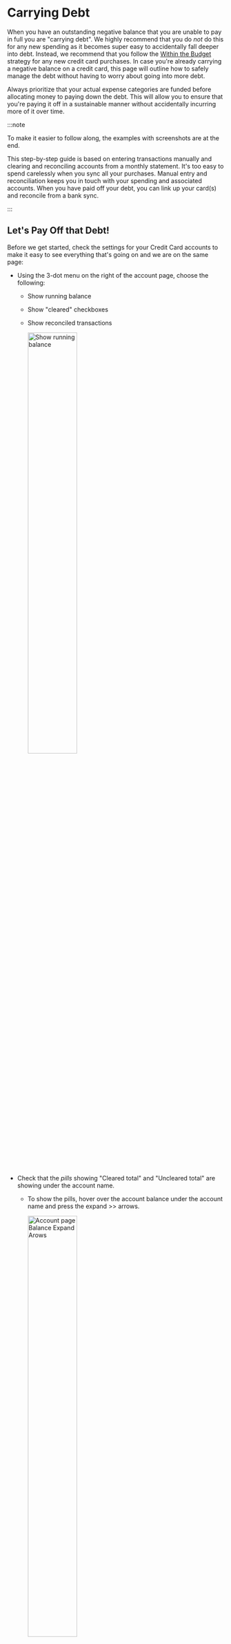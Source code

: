 # Carrying Debt

When you have an outstanding negative balance that you are unable to pay in full you are "carrying debt". We highly recommend that you do _not_ do this for any new spending as it becomes super easy to accidentally fall deeper into debt. Instead, we recommend that you follow the [Within the Budget](./index.md) strategy for any new credit card purchases. In case you're already carrying a negative balance on a credit card, this page will outline how to safely manage the debt without having to worry about going into more debt.

Always prioritize that your actual expense categories are funded before allocating money to paying down the debt. This will allow you to ensure that you're paying it off in a sustainable manner without accidentally incurring more of it over time.

:::note

To make it easier to follow along, the examples with screenshots are at the end.

This step-by-step guide is based on entering transactions manually and clearing and reconciling accounts from a monthly statement. It's too easy to spend carelessly when you sync all your purchases. Manual entry and reconciliation keeps you in touch with your spending and associated accounts. When you have paid off your debt, you can link up your card(s) and reconcile from a bank sync.

:::

## Let's Pay Off that Debt!

Before we get started, check the settings for your Credit Card accounts to make it easy to see everything that's going on and we are on the same page:
- Using the 3-dot menu on the right of the account page, choose the following:
  - Show running balance
  - Show "cleared" checkboxes
  - Show reconciled transactions
  
    <img width="50%" height="50%" alt="Show running balance" src="/img/credit-cards/CC-014.png" />
- Check that the _pills_ showing "Cleared total" and "Uncleared total" are showing under the account name.
  - To show the pills, hover over the account balance under the account name and press the expand >> arrows.
  
    <img width="50%" height="50%" alt="Account page Balance Expand Arows" src="/img/credit-cards/CC-01.png" />
    <br>
    <img width="50%" height="50%" alt="Account Page Balances Expanded" src="/img/credit-cards/CC-02.png" />

<br>

- When we use the "Uncleared total" we will use the absolute value, the positive value without the (-) sign. So, if Actual shows "Uncleared total: -2553.86", then we will use 2553.86.
- For our purposes here, we will be paying the credit card from a checking account.
- While you are paying off your credit card(s), it is best to use a debit card or cash. If that is not possible, and you have a card with no debt, use that one to make new purchases so you can pay it in full every month using [Paying in Full - Within the Budget](./paying-in-full.md) and work to pay off another. In any case, use _**only one credit card**_ for new purchases and pay off the one with the highest interest first.
- We recommend doing this On Budget. If you will not use the card again after it's completely paid off and you have received a statement with a $0 balance, you can [close](/docs/accounts/index.md#closing-or-deleting-an-account) the account.
 
### Setting Up Actual Budget for Credit Card Debt

- Create a **Credit Card Debt** Category Group 
- Create a separate **Bank Card Debt** category in the group for each card carrying debt. Set them all to _Rollover Overspending_. In our example below, we used **Citi Card Debt** and **DEMO Card Debt**.
  - To set _Rollover Overspending_, click on the category's Balance and choose it. A little arrow will now show next to the Balance. When you are rolling over overspending, the negative Budget Balance won't be reflected in your "To Budget" amount. Negative credit card account balances are already subtracted from your "Available funds" On Budget, we don't want to subtract them twice!
- For each credit card account, input a starting balance equal to the **total** amount owed. Include all transactions to date, as if you wanted to close the account. This starting balance goes in the "Payment" column. Change the category on this starting balance to **Bank Card Debt**. 
- Remember, categorize _any_ purchase that will not be paid for at the next statement as **Bank Card Debt** as it will add to the outstanding debt.

:::note

If you have been paying the statement balance in full every month, but need to incur debt for an emergency purchase enter the transaction normally, but categorize it as **Bank Card Debt**. Use the note field for a note or tag as to why. You can even use a split transaction if you only need to incur debt on part of the purchase!

:::

### Monthly Workflow

#### All Cards with Debt
- You must make Minimum Payments.
- Credit card banks calculate the Minimum Payment by adding 1-3% of the Statement Balance to the Interest & Fees. As you can see, paying only the minimum can mean staying in debt for many years! 
- At the beginning of the month, assign the expected Minimum Payment amount to the **Budgeted** column for each **Bank Card Debt** category. One easy way to calculate the Minimum Payment is to use the one from the last statement.
- Each month when you do your budgeting, _after_ you've accounted for all necessary expense categories, _including_ the minimum payments on each credit card in the **Credit Card Debt** Group, you can add extra to the credit card you want to pay off. Choose to pay off the card with the highest interest rate first. In the **Budgeted** column, **Add** the extra amount to the Minimum Payment you assigned earlier. For example, if your expected Minimum Payment is $113.23 and you want to pay an extra $100, change your **Budgeted** column to 213.23 for that card debt category.
  
#### Cards with Original Debt and No New Purchases {#debt-no-new}
- If you are _not_ paying off the debt on this card:
  - When your statement arrives, create the Interest & Fees transaction in the Credit Card account and categorize it to **Bank Card Debt**.
  - [Reconcile](/docs/accounts/reconciliation.md) your account.
  - Make sure the amount in the **Budgeted** column for **Bank Card Debt** is at least the statement Minimum Payment. If you need to add to it to reach the Minimum Payment, _cover_ any overspending by transferring from another category with a positive balance.
  - Use _Make Transfer_ to transfer the amount in the **Budgeted** column from your Checking account to the Credit Card account. Send that amount to the Credit Card Bank to pay your bill.
- If you _are_ paying off the debt:
  - When your statement arrives, create the Interest & Fees transaction in the Credit Card account and categorize it to **Bank Card Debt**.
  - [Reconcile](/docs/accounts/reconciliation.md) your account.
  - Make sure the amount in the **Budgeted** category is higher than the statement Minimum Payment. One day your Minimum Payment will pay off the card completely! Happy Day!
  - Use _Make Transfer_ to transfer the amount in the **Budgeted** column from your Checking account to the Credit Card account. Send that amount to the Credit Card Bank to pay your bill.

#### Cards with New Purchases and Original Debt - Following the [Paying in Full - Within the Budget](./paying-in-full.md) Strategy {#debt-with-new}
- During the month, enter your New Purchases and Return Credits as they occur. Categorize them to a Budget category that has a positive Balance, "Groceries", "Clothes", "Transit", etc.
- When your statement arrives, find the following information:
  - New Balance, Minimum Payment, Interest & Fees, Returns/Credits and New Purchases. We will use this information to reconcile and calculate your payment.
  - In the Credit Card account, create a transaction for Interest & Fees and categorize it to **Bank Card Debt**.
  - [Reconcile](/docs/accounts/reconciliation.md) the account. Clear each and every transaction with your statement, including the Interest & Fees and Return Credits. Fix any problems before you move on. We do not advocate using a Reconciliation Transaction to fix any problems, especially when you are carrying debt. Before you "complete" the reconciliation, you can add up your cleared purchases and make sure the sum matches the "New Purchases" amount from your statement. The first month will be the most difficult - it will get easier! 
- Looking at your statement, the very least amount you need to pay to not increase your debt is the Interest & Fees and your New Purchases minus the Return Credits. Remember, you accounted for and funded the interest at the beginning of the month when you budgeted for the expected Minimum Payment and you were setting aside funds to pay for New Purchases each time you categorized them! You can pay for them all without worry.
  - If you are _not_ paying off any original debt on this card, make sure the **Budgeted** column is at least the Minimum Payment. The Minimum Payment you budgeted for at the beginning of the month should have this covered. If the Minimum Payment is more than you expected due to Interest or Fees, add an amount to the **Budgeted** column to equal the statement Minimum Payment.  _Cover_ any additions to the **Budgeted** amount by transferring from another category with a positive balance.
  - If you _are_ paying off the debt on this card, make sure the current **Budgeted** column is more than the Minimum Payment. It should be at least the sum of the Interest & Fees plus the extra amount you want to pay off, but it will probably be a bit more and that's OK!
- Now let's calculate your payment. Your payment is the sum of the New Purchases from your statement (minus any return credits) plus the "Uncleared total" from Actual plus the amount in the **Budgeted** column of **Bank Card Debt**.

  :::warning
If the calculated payment is less than the statement Minimum Payment, you _**must**_ make the statement Minimum Payment! In this rare case, add an amount to the **Budgeted** column so your resulting payment adds up to at least the statement Minimum Payment.  _Cover_ any additions to the **Budgeted** amount by transferring from another category with a positive balance.
:::

- Use _Make Transfer_ to transfer the calculated amount from your Checking account to the Credit Card account. Send that amount to the Credit Card Bank to pay your bill. 

One day you won't need to add any extra to pay the credit card bill in full! Happy Day! Keep on paying at least your statement balance every month and soon you will gain back your Grace Period and stop accruing interest on new purchases! Follow the [Paying in Full - Within the Budget](./paying-in-full.md) strategy and you will never carry debt or pay credit card interest again.

### Examples:

At he beginning of July we budget for the expected Minimum Payments as part of our necessary expenses. After all of our expenses are accounted for, we have $202.29 leftover and we decide to add $200 extra to our Citibank Credit Card. We add $200 to our $90 expected Minimum Payment. The $2.29 we Hold for next Month.

<img width="50%" height="50%" alt="Budget after necessary expenses" src="/img/credit-cards/CC-03.png" />
<br>
<img width="50%" height="50%" alt="Budget after adding extra" src="/img/credit-cards/CC-04.png" />

<br><br>

During July we spend using the [Paying in Full - Within the Budget](./paying-in-full.md) strategy. We use the DEMO Credit Card for some of our purchases. We are not spending using the Citibank Card.

The Citibank Statement arrives. We need the following information from the summary:

**Citibank Account Summary**

- Previous Balance: $2,590.00
- Payments Received: $90.00
- New Purchases: $0.00
- Cash Advances: $0.00
- Fees Charged: $0.00
- Interest Charged: $64.00
- New Balance: $2564.00
- Minimum Payment Due: $90.00

Following [Cards with Debt and No New Purchases](#debt-no-new) we enter a transaction into the Citibank account for the Interest & Fees and categorize it to **Citi Card Debt**. We reconcile the account, agreeing with Citibank that our New Balance is $2564.00.

<img width="50%" height="50%" alt="Citibank Cleared Transactions" src="/img/credit-cards/CC-05.png" />

<br><br>

Our **Budgeted** amount of 290.00 is larger than the Minimum Payment of $90.00, so we send Citibank $290.00 and use _Make Transfer_ to transfer that amount from the Checking account we used to pay the bill.

You may notice that the Citibank Balance matches the **Citi Card Debt** Balance. The Interest & Fees we added to the debt were canceled by our **Budgeted** amount that included them.

<img width="50%" height="50%" alt="Citibank July" src="/img/credit-cards/CC-06.png" />
<img width="50%" height="50%" alt="Budget July" src="/img/credit-cards/CC-07.png" />

<br><br>

On the 1st of August we set our budget and start with our Minimum Payments of $90 for the Citibank card and $50 for the DEMO card. After we funded all of our necessary expenses we added an extra $200 payment for the DEMO card this month.

<img width="50%" height="50%" alt="August Initial Budget" src="/img/credit-cards/CC-08.png" />
<img width="50%" height="50%" alt="August Budget After Extra" src="/img/credit-cards/CC-09.png" />

<br><br>

In August we receive our DEMO Card statement and we need the following from the account summary:

 **DEMO Account Summary**

- Previous Balance: $1,235.50
- Payments Received: $50.00
- New Purchases: $846.11
- Cash Advances: $0.00
- Fees Charged: $0.00
- Interest Charged: $32.75
- New Balance: $2,064.36
- Minimum Payment Due: $50.00

We'll follow [Cards with New Purchases and Original Debt](#debt-with-new) above to calculate our payment.

First, we'll enter the Interest & Fees transaction of $32.75, categorize it to **DEMO Card Debt** and start to reconcile our account. When our cleared transactions match the statement New Balance, our DEMO account looks like this:

<img width="50%" height="50%" alt="DEMO Credit Card Reconcile" src="/img/credit-cards/CC-010.png" />

<br><br>

Our cleared new purchases add up to $846.11 and match our statement, so we're good to go! Before we complete the Reconciliation, let's calculate our payment for this month.
- We have added some extra to pay down our debt this month, so our **Budgeted** column of 250.00 on **DEMO Card Debt** is definitely greater than either the Minimum Payment or the Interest & Fees of $32.75.
- So, the numbers we need are:
  - New Purchases (statement): $846.11
  - Return credits (statement): $0.00
  - Uncleared total (Actual): $126.60 (Remember to use the absolute, positive, value)
  - Budgeted column (Actual): $250.00
- Our payment calculation is:
  <br>  New Purchases - Return credits + Uncleared total + Budgeted column, or
  <br>  846.11 - 0.00 + 126.60 + 250.00 = 1222.71
- We send DEMO Bank $1,222.71 and use _Make Transfer_ to transfer that amount from the Checking account we used to pay the bill. Our DEMO Account now looks like this:

<img width="50%" height="50%" alt="DEMO Credit Card Payment" src="/img/credit-cards/CC-011.png" />

<br><br>

We complete the Reconciliation and we are done with this account! 

For our Citibank card this month we'll pay the **Budgeted** expected Minimum Payment of $90.00.

<img width="50%" height="50%" alt="Citibank August Payment" src="/img/credit-cards/CC-012.png" />

<br><br>

We have reduced our original debt to DEMO Bank to $968.25 and Citibank to $2,247.00. You can notice that for this snapshot in time, our credit card balances match our outstanding debt in the Budget.

<img width="50%" height="50%" alt="August Budget Snapshot" src="/img/credit-cards/CC-013.png" />

<br><br>

We'll continue to spend _Within the Budget_, choosing a category with a positive Balance for each expenditure.

